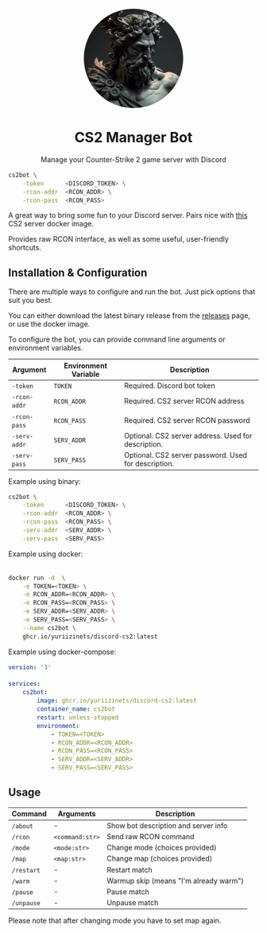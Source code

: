 
<p align="center">
    <img width="200" style="border-radius:50%" src=".github/resources/logo.jpg" />
</p>

<h1 align="center">CS2 Manager Bot</h1>

<p align="center">
	Manage your Counter-Strike 2 game server with Discord
</p>

```bash
cs2bot \
	-token      <DISCORD_TOKEN> \
	-rcon-addr  <RCON_ADDR> \
	-rcon-pass  <RCON_PASS>
```

A great way to bring some fun to your Discord server.
Pairs nice with [this](https://github.com/joedwards32/CS2) CS2 server docker image.

Provides raw RCON interface, as well as some useful, user-friendly shortcuts.

## Installation & Configuration

There are multiple ways to configure and run the bot. Just pick options that suit you best.

You can either download the latest binary release from the [releases](https://github.com/yuriizinets/discord-cs2/releases) page, or use the docker image.

To configure the bot, you can provide command line arguments or environment variables.

| Argument     | Environment Variable | Description |
|--------------|----------------------|-------------|
| `-token`     | `TOKEN`              | Required. Discord bot token |
| `-rcon-addr` | `RCON_ADDR`          | Required. CS2 server RCON address |
| `-rcon-pass` | `RCON_PASS`          | Required. CS2 server RCON password |
| `-serv-addr` | `SERV_ADDR`          | Optional. CS2 server address. Used for description. |
| `-serv-pass` | `SERV_PASS`          | Optional. CS2 server password. Used for description. |

Example using binary:

```bash
cs2bot \
	-token      <DISCORD_TOKEN> \
	-rcon-addr  <RCON_ADDR> \
	-rcon-pass  <RCON_PASS> \
	-serv-addr  <SERV_ADDR> \
	-serv-pass  <SERV_PASS>
```

Example using docker:

```bash

docker run -d  \
	-e TOKEN=<TOKEN> \
	-e RCON_ADDR=<RCON_ADDR> \
	-e RCON_PASS=<RCON_PASS> \
	-e SERV_ADDR=<SERV_ADDR> \
	-e SERV_PASS=<SERV_PASS> \
    --name cs2bot \
    ghcr.io/yuriizinets/discord-cs2:latest
```

Example using docker-compose:

```yaml
version: '3'

services:
    cs2bot:
        image: ghcr.io/yuriizinets/discord-cs2:latest
		container_name: cs2bot
		restart: unless-stopped
		environment:
			- TOKEN=<TOKEN>
			- RCON_ADDR=<RCON_ADDR>
			- RCON_PASS=<RCON_PASS>
			- SERV_ADDR=<SERV_ADDR>
			- SERV_PASS=<SERV_PASS>
```

## Usage

| Command     | Arguments       | Description |
|-------------|-----------------|-------------|
| `/about`    | -               | Show bot description and server info |
| `/rcon`     | `<command:str>` | Send raw RCON command |
| `/mode`     | `<mode:str>`    | Change mode (choices provided) |
| `/map`      | `<map:str>`     | Change map (choices provided) |
| `/restart`  | -               | Restart match |
| `/warm`     | -               | Warmup skip (means "I'm already warm") |
| `/pause`    | -               | Pause match |
| `/unpause`  | -               | Unpause match |

Please note that after changing mode you have to set map again.
